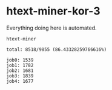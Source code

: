 # htext-miner-kor-3

Everything doing here is automated.

```
htext-miner

total: 8518/9855 (86.43328259766616%)

job0: 1539
job1: 1782
job2: 1681
job3: 1839
job4: 1677
```